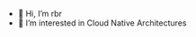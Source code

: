 - 👋 Hi, I’m rbr
- 👀 I’m interested in Cloud Native Architectures 


<!---
im-rbr/im-rbr is a ✨ special ✨ repository because its `README.md` (this file) appears on your GitHub profile.
You can click the Preview link to take a look at your changes.
--->

